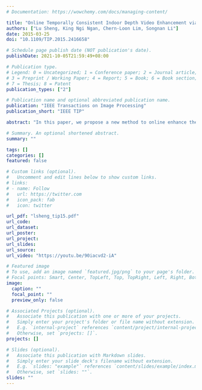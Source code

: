 ```yaml
---
# Documentation: https://wowchemy.com/docs/managing-content/

title: "Online Temporally Consistent Indoor Depth Video Enhancement via Static Structure"
authors: ["Lu Sheng, King Ngi Ngan, Chern-Loon Lim, Songnan Li"]
date: 2015-03-25
doi: "10.1109/TIP.2015.2416658"

# Schedule page publish date (NOT publication's date).
publishDate: 2021-10-05T21:59:49+08:00

# Publication type.
# Legend: 0 = Uncategorized; 1 = Conference paper; 2 = Journal article;
# 3 = Preprint / Working Paper; 4 = Report; 5 = Book; 6 = Book section;
# 7 = Thesis; 8 = Patent
publication_types: ["2"]

# Publication name and optional abbreviated publication name.
publication: "IEEE Transactions on Image Processing"
publication_short: "IEEE TIP"

abstract: "In this paper, we propose a new method to online enhance the quality of a depth video based on the intermediary of a so-called static structure of the captured scene. The static and dynamic regions of the input depth frame are robustly separated by a layer assignment procedure, in which the dynamic part stays in the front while the static part fits and helps to update this structure by a novel online variational generative model with added spatial refinement. The dynamic content is enhanced spatially while the static region is otherwise substituted by the updated static structure so as to favor the long-range spatio-temporal enhancement. The proposed method both performs long-range temporal consistency on the static region and keeps necessary depth variations in the dynamic content. Thus, it can produce flicker-free and spatially optimized depth videos with reduced motion blur and depth distortion. Our experimental results reveal that the proposed method is effective in both static and dynamic indoor scenes and is compatible with depth videos captured by Kinect and time-of-flight camera. We also demonstrate that excellent performance can be achieved by the proposed method in comparison with the existing spatio-temporal approaches. In addition, our enhanced depth videos and static structures can act as effective cues to improve various applications, including depth-aided background subtraction and novel view synthesis, showing satisfactory results with few visual artifacts."

# Summary. An optional shortened abstract.
summary: ""

tags: []
categories: []
featured: false

# Custom links (optional).
#   Uncomment and edit lines below to show custom links.
# links:
# - name: Follow
#   url: https://twitter.com
#   icon_pack: fab
#   icon: twitter

url_pdf: "lsheng_tip15.pdf"
url_code:
url_dataset:
url_poster:
url_project:
url_slides:
url_source:
url_video: "https://youtu.be/90iacvd2-iA"

# Featured image
# To use, add an image named `featured.jpg/png` to your page's folder. 
# Focal points: Smart, Center, TopLeft, Top, TopRight, Left, Right, BottomLeft, Bottom, BottomRight.
image:
  caption: ""
  focal_point: ""
  preview_only: false

# Associated Projects (optional).
#   Associate this publication with one or more of your projects.
#   Simply enter your project's folder or file name without extension.
#   E.g. `internal-project` references `content/project/internal-project/index.md`.
#   Otherwise, set `projects: []`.
projects: []

# Slides (optional).
#   Associate this publication with Markdown slides.
#   Simply enter your slide deck's filename without extension.
#   E.g. `slides: "example"` references `content/slides/example/index.md`.
#   Otherwise, set `slides: ""`.
slides: ""
---
```

